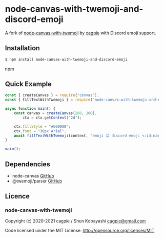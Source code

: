 # node-canvas-with-twemoji-and-discord-emoji

A fork of [node-canvas-with-twemoji](https://github.com/cagpie/node-canvas-with-twemoji) by [cagpie](https://github.com/cagpie) with Discord emoji support.

## Installation

```sh
$ npm install node-canvas-with-twemoji-and-discord-emoji
```

[npm](https://www.npmjs.com/package/node-canvas-with-twemoji-and-discord-emoji)

## Quick Example

```js
const { createCanvas } = require("canvas");
const { fillTextWithTwemoji } = require("node-canvas-with-twemoji-and-discord-emoji");

async function main() {
	const canvas = createCanvas(200, 200),
		ctx = ctx.getContext("2d");

	ctx.fillStyle = "#000000";
	ctx.font = "30px Arial";
	await fillTextWithTwemoji(context, "emoji 😉 discord emoji <:id:name>", 100, 100);
}

main();
```

## Dependencies

-   node-canvas [GitHub](https://github.com/Automattic/node-canvas)
-   @twemoji/parser [GitHub](https://github.com/jdecked/twemoji)

## Licence

### node-canvas-with-twemoji

Copyright (c) 2020-2021 cagpie / Shun Kobayashi <cagpie@gmail.com>

Code licensed under the MIT License: http://opensource.org/licenses/MIT
